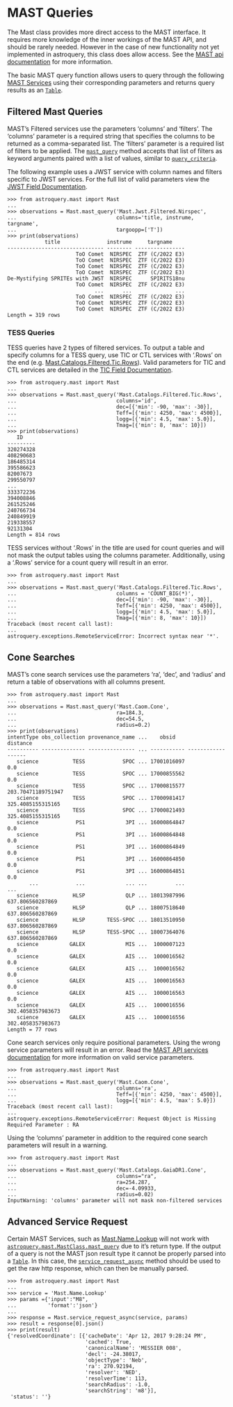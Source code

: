 # MAST Queries

The Mast class provides more direct access to the MAST interface. It requires
more knowledge of the inner workings of the MAST API, and should be rarely
needed. However in the case of new functionality not yet implemented in
astroquery, this class does allow access. See the
[MAST api documentation](https://mast.stsci.edu/api/v0/) for more
information.

The basic MAST query function allows users to query through the following
[MAST Services](https://mast.stsci.edu/api/v0/_services.html) using
their corresponding parameters and returns query results as an
[`Table`](https://docs.astropy.org/en/stable/api/astropy.table.Table.html#astropy.table.Table "(in Astropy v7.1)").

## Filtered Mast Queries

MAST’s Filtered services use the parameters ‘columns’ and ‘filters’. The ‘columns’
parameter is a required string that specifies the columns to be returned as a
comma-separated list. The ‘filters’ parameter is a required list of filters to be
applied. The [`mast_query`](../api/astroquery.mast.MastClass.html#astroquery.mast.MastClass.mast_query "astroquery.mast.MastClass.mast_query") method accepts that list of
filters as keyword arguments paired with a list of values, similar to
[`query_criteria`](../api/astroquery.mast.ObservationsClass.html#astroquery.mast.ObservationsClass.query_criteria "astroquery.mast.ObservationsClass.query_criteria").

The following example uses a JWST service with column names and filters specific to
JWST services. For the full list of valid parameters view the
[JWST Field Documentation](https://mast.stsci.edu/api/v0/_jwst_inst_keywd.html).

```
>>> from astroquery.mast import Mast
...
>>> observations = Mast.mast_query('Mast.Jwst.Filtered.Nirspec',
...                                columns='title, instrume, targname',
...                                targoopp=['T'])
>>> print(observations)
            title               instrume     targname
------------------------------- -------- ----------------
                      ToO Comet  NIRSPEC  ZTF (C/2022 E3)
                      ToO Comet  NIRSPEC  ZTF (C/2022 E3)
                      ToO Comet  NIRSPEC  ZTF (C/2022 E3)
                      ToO Comet  NIRSPEC  ZTF (C/2022 E3)
De-Mystifying SPRITEs with JWST  NIRSPEC      SPIRITS18nu
                      ToO Comet  NIRSPEC  ZTF (C/2022 E3)
                            ...      ...              ...
                      ToO Comet  NIRSPEC  ZTF (C/2022 E3)
                      ToO Comet  NIRSPEC  ZTF (C/2022 E3)
                      ToO Comet  NIRSPEC  ZTF (C/2022 E3)
Length = 319 rows
```

### TESS Queries

TESS queries have 2 types of filtered services. To output a table and specify
columns for a TESS query, use TIC or CTL services with ‘.Rows’ on the end
(e.g. [Mast.Catalogs.Filtered.Tic.Rows](https://mast.stsci.edu/api/v0/_services.html#MastCatalogsFilteredTicRows)).
Valid parameters for TIC and CTL services are detailed in the
[TIC Field Documentation](https://mast.stsci.edu/api/v0/_t_i_cfields.html).

```
>>> from astroquery.mast import Mast
...
>>> observations = Mast.mast_query('Mast.Catalogs.Filtered.Tic.Rows',
...                                columns='id',
...                                dec=[{'min': -90, 'max': -30}],
...                                Teff=[{'min': 4250, 'max': 4500}],
...                                logg=[{'min': 4.5, 'max': 5.0}],
...                                Tmag=[{'min': 8, 'max': 10}])
>>> print(observations)
   ID
---------
320274328
408290683
186485314
395586623
82007673
299550797
...
333372236
394008846
261525246
240766734
240849919
219338557
92131304
Length = 814 rows
```

TESS services without ‘.Rows’ in the title are used for count queries and will
not mask the output tables using the columns parameter. Additionally, using a
‘.Rows’ service for a count query will result in an error.

```
>>> from astroquery.mast import Mast
...
>>> observations = Mast.mast_query('Mast.Catalogs.Filtered.Tic.Rows',
...                                columns = 'COUNT_BIG(*)',
...                                dec=[{'min': -90, 'max': -30}],
...                                Teff=[{'min': 4250, 'max': 4500}],
...                                logg=[{'min': 4.5, 'max': 5.0}],
...                                Tmag=[{'min': 8, 'max': 10}])
Traceback (most recent call last):
...
astroquery.exceptions.RemoteServiceError: Incorrect syntax near '*'.
```

## Cone Searches

MAST’s cone search services use the parameters ‘ra’, ‘dec’, and ‘radius’ and return
a table of observations with all columns present.

```
>>> from astroquery.mast import Mast
...
>>> observations = Mast.mast_query('Mast.Caom.Cone',
...                                ra=184.3,
...                                dec=54.5,
...                                radius=0.2)
>>> print(observations)
intentType obs_collection provenance_name ...    obsid         distance
---------- -------------- --------------- ... ----------- ------------------
   science           TESS            SPOC ... 17001016097                0.0
   science           TESS            SPOC ... 17000855562                0.0
   science           TESS            SPOC ... 17000815577 203.70471189751947
   science           TESS            SPOC ... 17000981417  325.4085155315165
   science           TESS            SPOC ... 17000821493  325.4085155315165
   science            PS1             3PI ... 16000864847                0.0
   science            PS1             3PI ... 16000864848                0.0
   science            PS1             3PI ... 16000864849                0.0
   science            PS1             3PI ... 16000864850                0.0
   science            PS1             3PI ... 16000864851                0.0
       ...            ...             ... ...         ...                ...
   science           HLSP             QLP ... 18013987996   637.806560287869
   science           HLSP             QLP ... 18007518640   637.806560287869
   science           HLSP       TESS-SPOC ... 18013510950   637.806560287869
   science           HLSP       TESS-SPOC ... 18007364076   637.806560287869
   science          GALEX             MIS ...  1000007123                0.0
   science          GALEX             AIS ...  1000016562                0.0
   science          GALEX             AIS ...  1000016562                0.0
   science          GALEX             AIS ...  1000016563                0.0
   science          GALEX             AIS ...  1000016563                0.0
   science          GALEX             AIS ...  1000016556  302.4058357983673
   science          GALEX             AIS ...  1000016556  302.4058357983673
Length = 77 rows
```

Cone search services only require positional parameters. Using the wrong service
parameters will result in an error. Read the
[MAST API services documentation](https://mast.stsci.edu/api/v0/_services.html)
for more information on valid service parameters.

```
>>> from astroquery.mast import Mast
...
>>> observations = Mast.mast_query('Mast.Caom.Cone',
...                                columns='ra',
...                                Teff=[{'min': 4250, 'max': 4500}],
...                                logg=[{'min': 4.5, 'max': 5.0}])
Traceback (most recent call last):
...
astroquery.exceptions.RemoteServiceError: Request Object is Missing Required Parameter : RA
```

Using the ‘columns’ parameter in addition to the required cone search parameters will
result in a warning.

```
>>> from astroquery.mast import Mast
...
>>> observations = Mast.mast_query('Mast.Catalogs.GaiaDR1.Cone',
...                                columns="ra",
...                                ra=254.287,
...                                dec=-4.09933,
...                                radius=0.02)
InputWarning: 'columns' parameter will not mask non-filtered services
```

## Advanced Service Request

Certain MAST Services, such as [Mast.Name.Lookup](https://mast.stsci.edu/api/v0/_services.html#MastNameLookup) will not work with
[`astroquery.mast.MastClass.mast_query`](../api/astroquery.mast.MastClass.html#astroquery.mast.MastClass.mast_query "astroquery.mast.MastClass.mast_query") due to it’s return type. If the output of a query
is not the MAST json result type it cannot be properly parsed into a [`Table`](https://docs.astropy.org/en/stable/api/astropy.table.Table.html#astropy.table.Table "(in Astropy v7.1)").
In this case, the [`service_request_async`](../api/astroquery.mast.MastClass.html#astroquery.mast.MastClass.service_request_async "astroquery.mast.MastClass.service_request_async") method should be used
to get the raw http response, which can then be manually parsed.

```
>>> from astroquery.mast import Mast
...
>>> service = 'Mast.Name.Lookup'
>>> params ={'input':"M8",
...          'format':'json'}
...
>>> response = Mast.service_request_async(service, params)
>>> result = response[0].json()
>>> print(result)
{'resolvedCoordinate': [{'cacheDate': 'Apr 12, 2017 9:28:24 PM',
                         'cached': True,
                         'canonicalName': 'MESSIER 008',
                         'decl': -24.38017,
                         'objectType': 'Neb',
                         'ra': 270.92194,
                         'resolver': 'NED',
                         'resolverTime': 113,
                         'searchRadius': -1.0,
                         'searchString': 'm8'}],
 'status': ''}
```